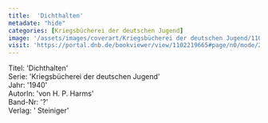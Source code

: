 ```yaml
---
title:  'Dichthalten'
metadate: "hide"
categories: [Kriegsbücherei der deutschen Jugend]
image: '/assets/images/coverart/Kriegsbücherei der deutschen Jugend/1102219665_00000010.jpg'
visit: 'https://portal.dnb.de/bookviewer/view/1102219665#page/n0/mode/2up'
---
```

Titel: 'Dichthalten' <br>
Serie: 'Kriegsbücherei der deutschen Jugend' <br>
Jahr: '1940' <br>
AutorIn: 'von H. P. Harms' <br>
Band-Nr: '?' <br>
Verlag: ' Steiniger'